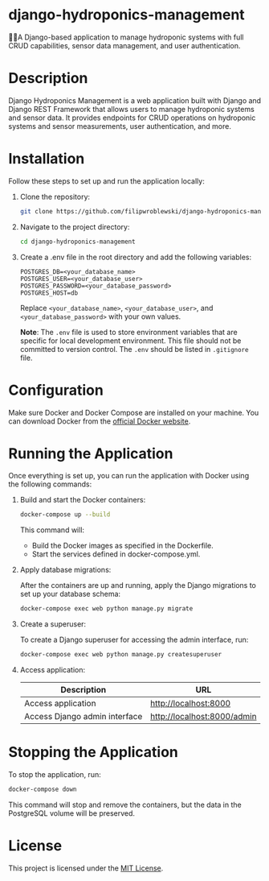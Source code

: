 # django-hydroponics-management

🌱💧A Django-based application to manage hydroponic systems with full CRUD capabilities, sensor data management, and user authentication.

# Description

Django Hydroponics Management is a web application built with Django and Django REST Framework that allows users to manage hydroponic systems and sensor data. It provides endpoints for CRUD operations on hydroponic systems and sensor measurements, user authentication, and more.

# Installation

Follow these steps to set up and run the application locally:

1. Clone the repository:

   ```bash
   git clone https://github.com/filipwroblewski/django-hydroponics-management.git
   ```

2. Navigate to the project directory:

   ```bash
   cd django-hydroponics-management
   ```

3. Create a .env file in the root directory and add the following variables:

   ```
   POSTGRES_DB=<your_database_name>
   POSTGRES_USER=<your_database_user>
   POSTGRES_PASSWORD=<your_database_password>
   POSTGRES_HOST=db
   ```

   Replace `<your_database_name>`, `<your_database_user>`, and `<your_database_password>` with your own values.

   **Note**: The `.env` file is used to store environment variables that are specific for local development environment. This file should not be committed to version control. The `.env` should be listed in `.gitignore` file.

# Configuration

Make sure Docker and Docker Compose are installed on your machine. You can download Docker from the [official Docker website](https://docs.docker.com/get-docker/).

# Running the Application

Once everything is set up, you can run the application with Docker using the following commands:

1. Build and start the Docker containers:

   ```bash
   docker-compose up --build
   ```

   This command will:

   - Build the Docker images as specified in the Dockerfile.
   - Start the services defined in docker-compose.yml.

2. Apply database migrations:

   After the containers are up and running, apply the Django migrations to set up your database schema:

   ```bash
   docker-compose exec web python manage.py migrate
   ```

3. Create a superuser:

   To create a Django superuser for accessing the admin interface, run:

   ```bash
   docker-compose exec web python manage.py createsuperuser
   ```

4. Access application:

   | Description                   | URL                                                        |
   | ----------------------------- | ---------------------------------------------------------- |
   | Access application            | [http://localhost:8000](http://localhost:8000)             |
   | Access Django admin interface | [http://localhost:8000/admin](http://localhost:8000/admin) |

# Stopping the Application

To stop the application, run:

```bash
docker-compose down
```

This command will stop and remove the containers, but the data in the PostgreSQL volume will be preserved.

# License

This project is licensed under the [MIT License](https://github.com/filipwroblewski/django-hydroponics-management/blob/main/LICENSE).
